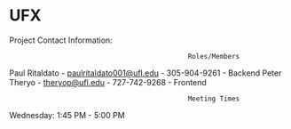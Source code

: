 # UFX
Project
Contact Information:


                                                 Roles/Members
  Paul Ritaldato - paulritaldato001@ufl.edu - 305-904-9261 - Backend
  Peter Theryo -   theryop@ufl.edu          - 727-742-9268 - Frontend
 
                                                 Meeting Times
  Wednesday: 1:45 PM - 5:00 PM
